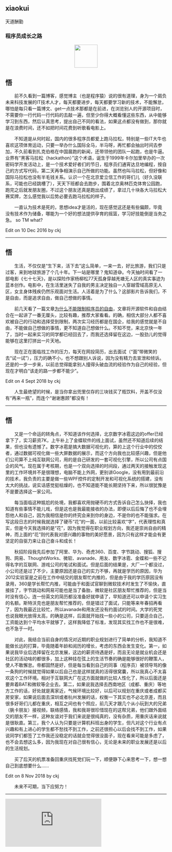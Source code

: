 ## xiaokui 
天道酬勤
### 程序员成长之路
<div align="center">
    <img src="https://www.easyicon.net/api/resizeApi.php?id=1125428&size=128" width="72px"> 
</div>


## 悟　　　

　　前不久看到一篇博客，感觉博主（也是程序猿）说的很有道理，身为一个肩负未来科技发展的IT技术人才，每天都要进步，每天都要学习新的技术，不能懈怠，哪怕是每只看一篇博文、get一点技术那都是在前进，在浏览别人的开源项目时，不需要你一行代码一行代码的去敲一遍，但至少你得大概看懂这些东西，从中能够学习到东西，然后认真思考，提出自己不同的看法，如果这点都没有做到，那你就是在浪费时间，还不如把时间花费到听歌看电影上。

　　不知道是从何时起，国内的很多程序员都爱上跑马拉松，特别是一些IT大牛也喜欢这项体育运动，只要一举办什么国际全马，半马呀，再忙都会抽出时间去参加，不久前看到扎克伯格在中国晨跑的新闻，还带领他的团队一起跑，也是牛逼。业界有“黑客马拉松（hackathon）”这个术语，诞生于1999年卡尔加里举办的一次密码学开发活动上，是一个技术爱好者们的节日，程序员们通宵达旦地编程，按自己的方式写代码，第二天再争相演示自己所做的功能。虽然也叫马拉松，但好像和国际马拉松也没有半毛钱关系。认识一个在北京爱立信工作的哥们儿（好久没联系，可能也已经跳槽了），天天下班都会去跑步，围着北京奥林匹克体育公园跑，跑完之后就发朋友圈，不过这个朋友还真是跑出成绩了，拿过几十块各大马拉松大赛奖牌，怎么感觉我以后势必要去跑马拉松的样子。

　　一直认为技术是死的，思想idea才是活的，现在感觉这还是有些偏颇，毕竟没有技术作为储备，哪能为一个好的想法提供孕育的摇篮，学习好技能倒是当务之急。
so TM what? 

Edit on 10 Dec 2016 by ckj

---------------------

## 悟
　　生活，不仅仅是“生下来，活下去”这么简单，一来一去，好比旅游，我们只是过客，来到地球旅游了个几十年。下一站是哪里？鬼知道😅。今天抽时间看了一部电影《七十七天》，是以探险作家杨柳松77天孤身穿越羌塘无人区的真实事迹为蓝本创作。电影中，在生活里迷失了自我的男主决定独自一人穿越雪域高原无人区，女主身体残疾仍然乐观面对生活。人活着是为了什么？这部影片告诉我们，不是自由，而是追求自由，做自己想做的事情。

　　前几天看了一篇文章[为什么不能限制程序员的自由](https://www.gnu.org/philosophy/programs-must-not-limit-freedom-to-run.html)，文章将开源软件和自由结合在一起讲了一番无厘头，比较有趣，推荐大家看看。的确，相信大部分人都不喜欢被自己的行动和选择受到限制，两次实习经历都是在国企，给我的感觉就是不自由，不能做自己想做的事情，更不知道自己想做什么。不知不觉，来北京快一年了，当时一起来实习的同学都已经回去了，而我还选择留在这边，一股劲儿的觉得能够在这里打拼出一片天地。

　　现在正在面临找工作的压力，每天在网投简历，出去面试（“面”带微笑的去“试一试”），压力的确不小，也不想跟别人诉说，因为没有精力去宣泄和倾诉。
还是的一步一步来，以前总觉得能拿别人撞得头破血流的经验作为自己的经验，但现在才明白“该走的路一步都不能少”。

Edit on 4 Sept 2018 by ckj

　　人生最绝望的时候，是当你拿出兜里仅存的三块钱买了瓶饮料，开盖不仅没有“再来一瓶”，而连个“谢谢惠顾”都没有！

---------------
## 悟
　　又是一个命运的转角点，不知道该作何选择，北京数字冰雹这边的offer已经拿下了，实习薪资7K，上午补上了金蝶软件的线上面试，虽然还不知道后续的结果，但也没有遗憾了。数字冰雹是搞大数据可视化的，算的上这个行业中的佼佼者，通过数据可视化做一些大屏数据的展示，而这个方向我也比较感兴趣，但是他们公司算不上纯互联网公司，用的是自己研发的一套可视化引擎，所以公司有点国企的风气。现在属于考核期，也是一个双向选择的时间段，通过两天的接触发现这里的工作环境并不是很理想，电脑不能上外网，更别讲Google，没有用到最前沿的技术，我负责的主要是做一些WPF控件的定制开发和可视化系统的搭建，没有太大的挑战，说实话感觉挺枯燥的，也不知道能不能长期坚持下来，所以很犹豫是不是要选择这一家公司。

　　每当面临这种尴尬的处境，我都喜欢用抛硬币的方式告诉自己怎么抉择，我也知道有些事情不能儿戏，但是这也是我最能接收的办法，即便以后后悔了也不会埋怨他人和自己，因为我相信是你的终究会来到你的身边，不是你的也不能强求。在写这段日志的时候我就选择了硬币“花”的一面，以前比较喜欢“字”，代表理性和真实，但是今天我选择的是“花”，因为我觉得在职业规划方向，我还是崇尚自由的精神，而上面的“花”则代表我对感兴趣的事物的美好愿景，因为只有这样才能会有更坚定的自驱力来让自己奋斗和成长！ 

　　秋招阶段我先后参加了阿里、华为、奇虎360、百度、字节跳动、搜狐、搜狗、网易、ThoughtWorks、微软、avanade、用友、数字冰雹、金蝶和一些不记得名字的互联网、游戏公司的笔试和面试。但是后面的结果是，大厂一个都没过，小公司还是过了不少，主要原因还是自己的实力不够，再就是学历的原因，华为2012实验室是之前在工作中结交的朋友帮忙内推的，但是由于我的学历原因没有录用，360是学长帮忙内推，可能由于和面试官聊到微软技术时发生了不愉快，直接挂了，字节跳动和网易可能也是当了备胎，微软是社区朋友帮忙推荐的，但是当时没有信心，连一份英文的简历都没准备好就申请了，早知道还可以申请个实习生的名额。斯特沃克也是朋友帮忙推荐的，但是错过了面试，只能等来年春招再看了，因为我最近比较忙，所以avanade和用友还没有约面试的时间。大学的死党也说我眼光放得太高，的确是这样，后面就开始找一些小的公司，只要适合自己，工资能达到个平均水平就够了，这样我降低了标准，发现其实找工作也不是很难，也不急于一时。

　　对此，我结合当前自身的情况对近期的职业规划进行了简单的分析，我知道不能做长远的打算，毕竟随着年龄和阅历的增长，考虑的东西会发生变化。第一，如果说我毕业后选择留在北京发展，这边的薪资待遇是好，而且无论是就业机会还是社区的活动啥的都很多，加上这种挂在弦上的生活节奏的确是能够很好的鞭策人，使人不敢懈怠。帝都固然是好，但是每当看到自己的同事（程序员）被领导骂的像一条狗的时候就觉得如果以后自己也是这样就真的活得很窝囊，所以我真心不太喜欢这个工作环境。相对于互联网大厂在这方面就做的比较人性化了，所以后面还是要奔着BAT和微软等企业去。第二，如果说我选择去西南地区（成都、重庆）等地方工作的话，好处就是离家近，气候环境比较好，以后可以规划在重庆或者成都买房安家，如果说后面去深圳或者杭州发展的话，权衡一下其实也不必北京差，而且很多好哥们儿都在重庆，相互之间也有个照应，前几天才跟几个从小玩到大的兄弟（朓卡朋友）接视频，联络感情，我和我哥很珍惜现在的这帮兄弟，他们跟外面结交的朋友不一样，这种友谊对于我们来说是很纯真的，没有杂质，用重庆话来说就是很耿直。第三，我个人认为只要是计算机科班出身的学生，但凡对这个行业有点兴趣和有上进心的学生都不愁找不到工作，之前还很担心以后会找不到工作，如果说同学们都签了工作我还没稳定的话就会觉得很没面子，现在看来可能是多虑了，也不会去想这么多，因为我现在对自己很有信心，无论是未来的职业发展还是以后的生活规划。  

　　买了后天的机票准备回重庆找死党们玩一下，顺便静下心来思考一下，想一想自己到底想要什么......

Edit on 8 Nov 2018 by ckj

　　未来不可期，当下应努力！

------




![[](https://ckjbug.cnblogs.com/)](https://www.easyicon.net/api/resizeApi.php?id=5323&size=72)
